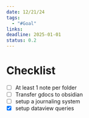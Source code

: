 ```yaml
---
date: 12/21/24
tags:
  - "#Goal"
links: 
deadline: 2025-01-01
status: 0.2
---
```

# Checklist
- [ ] At least 1 note per folder
- [ ] Transfer gdocs to obsidian
- [ ] setup a journaling system
- [x] setup dataview queries